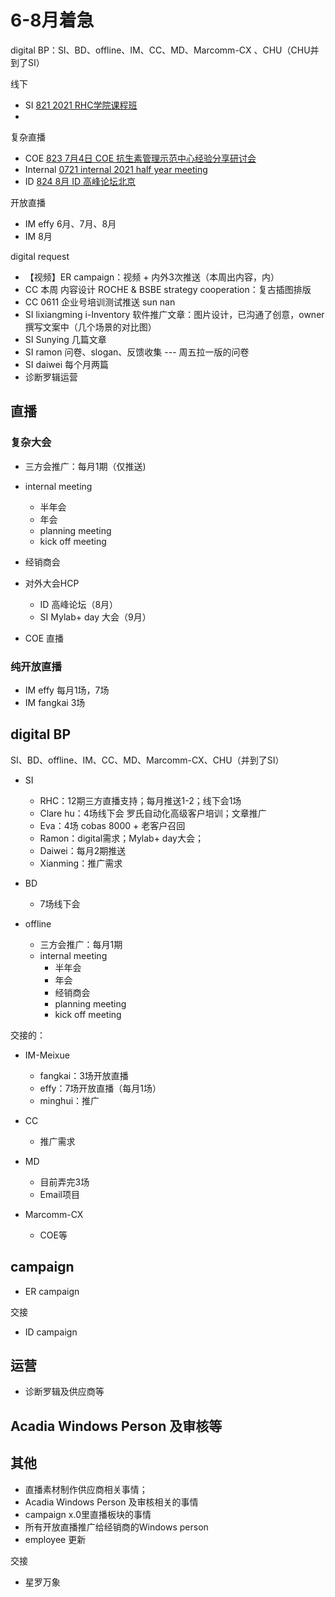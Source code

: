 # 6-8月着急
digital BP：SI、BD、offline、IM、CC、MD、Marcomm-CX 、CHU（CHU并到了SI）

线下
- SI [821 2021 RHC学院课程班](821%202021%20RHC学院课程班.md)
- 

复杂直播
- COE [823 7月4日 COE 抗生素管理示范中心经验分享研讨会](823%207月4日%20COE%20抗生素管理示范中心经验分享研讨会.md)
- Internal [0721 internal 2021 half year meeting](0721%20internal%202021%20half%20year%20meeting.md)
- ID [824 8月 ID 高峰论坛北京](824%208月%20ID%20高峰论坛北京.md) 

开放直播
- IM effy 6月、7月、8月
- IM 8月

digital request
- 【视频】ER campaign：视频 + 内外3次推送（本周出内容，内）
- CC 本周	内容设计  ROCHE & BSBE strategy cooperation：复古插图排版
- CC 0611 企业号培训测试推送 sun nan
- SI lixiangming i-Inventory 软件推广文章：图片设计，已沟通了创意，owner撰写文案中（几个场景的对比图）
- SI Sunying 几篇文章
- SI ramon 问卷、slogan、反馈收集 --- 周五拉一版的问卷
- SI daiwei 每个月两篇
- 诊断罗辑运营

## 直播
### 复杂大会
- 三方会推广：每月1期（仅推送)

- internal meeting
    - 半年会
    - 年会
    - planning meeting
    - kick off meeting
    
- 经销商会

- 对外大会HCP
  - ID 高峰论坛（8月）
  - SI Mylab+ day 大会（9月）

- COE 直播

### 纯开放直播
- IM effy 每月1场，7场
- IM fangkai 3场

## digital BP
SI、BD、offline、IM、CC、MD、Marcomm-CX、CHU（并到了SI）

- SI
  - RHC：12期三方直播支持；每月推送1-2；线下会1场
  - Clare hu：4场线下会 罗氏自动化高级客户培训；文章推广
  - Eva：4场 cobas 8000 + 老客户召回 
  - Ramon：digital需求；Mylab+ day大会；
  - Daiwei：每月2期推送
  - Xianming：推广需求
  
- BD
  - 7场线下会

- offline
  - 三方会推广：每月1期
  - internal meeting
    - 半年会
    - 年会
    - 经销商会
    - planning meeting
    - kick off meeting

交接的：
- IM-Meixue
  - fangkai：3场开放直播
  - effy：7场开放直播（每月1场）
  - minghui：推广
  
- CC
  - 推广需求
  
- MD
  - 目前弄完3场
  - Email项目

- Marcomm-CX
  - COE等

## campaign
- ER campaign

交接
- ID campaign

## 运营
- 诊断罗辑及供应商等

## Acadia Windows Person 及审核等

## 其他
- 直播素材制作供应商相关事情；
- Acadia Windows Person 及审核相关的事情
- campaign x.0里直播板块的事情
- 所有开放直播推广给经销商的Windows person
- employee 更新

交接
- 星罗万象





